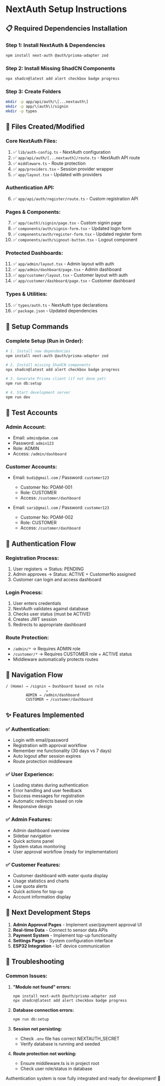 # NextAuth Setup Instructions

## 📋 **Required Dependencies Installation**

### Step 1: Install NextAuth & Dependencies
```bash
npm install next-auth @auth/prisma-adapter zod
```

### Step 2: Install Missing ShadCN Components
```bash
npx shadcn@latest add alert checkbox badge progress
```

### Step 3: Create Folders
```bash
mkdir -p app/api/auth/\[...nextauth\]
mkdir -p app/\(auth\)/signin
mkdir -p types
```

## 📁 **Files Created/Modified**

### **Core NextAuth Files:**
1. ✅ `lib/auth-config.ts` - NextAuth configuration
2. ✅ `app/api/auth/[...nextauth]/route.ts` - NextAuth API route
3. ✅ `middleware.ts` - Route protection
4. ✅ `app/providers.tsx` - Session provider wrapper
5. ✅ `app/layout.tsx` - Updated with providers

### **Authentication API:**
6. ✅ `app/api/auth/register/route.ts` - Custom registration API

### **Pages & Components:**
7. ✅ `app/(auth)/signin/page.tsx` - Custom signin page
8. ✅ `components/auth/signin-form.tsx` - Updated login form
9. ✅ `components/auth/register-form.tsx` - Updated register form
10. ✅ `components/auth/signout-button.tsx` - Logout component

### **Protected Dashboards:**
11. ✅ `app/admin/layout.tsx` - Admin layout with auth
12. ✅ `app/admin/dashboard/page.tsx` - Admin dashboard
13. ✅ `app/customer/layout.tsx` - Customer layout with auth
14. ✅ `app/customer/dashboard/page.tsx` - Customer dashboard

### **Types & Utilities:**
15. ✅ `types/auth.ts` - NextAuth type declarations
16. ✅ `package.json` - Updated dependencies

## 🚀 **Setup Commands**

### Complete Setup (Run in Order):
```bash
# 1. Install new dependencies
npm install next-auth @auth/prisma-adapter zod

# 2. Install missing ShadCN components
npx shadcn@latest add alert checkbox badge progress

# 3. Generate Prisma client (if not done yet)
npm run db:setup

# 4. Start development server
npm run dev
```

## 🔐 **Test Accounts**

### **Admin Account:**
- Email: `admin@pdam.com`
- Password: `admin123`
- Role: ADMIN
- Access: `/admin/dashboard`

### **Customer Accounts:**
- Email: `budi@gmail.com` / Password: `customer123`
  - Customer No: PDAM-001
  - Role: CUSTOMER
  - Access: `/customer/dashboard`

- Email: `sari@gmail.com` / Password: `customer123`
  - Customer No: PDAM-002
  - Role: CUSTOMER
  - Access: `/customer/dashboard`

## 🎯 **Authentication Flow**

### **Registration Process:**
1. User registers → Status: PENDING
2. Admin approves → Status: ACTIVE + CustomerNo assigned
3. Customer can login and access dashboard

### **Login Process:**
1. User enters credentials
2. NextAuth validates against database
3. Checks user status (must be ACTIVE)
4. Creates JWT session
5. Redirects to appropriate dashboard

### **Route Protection:**
- `/admin/*` → Requires ADMIN role
- `/customer/*` → Requires CUSTOMER role + ACTIVE status
- Middleware automatically protects routes

## 🔄 **Navigation Flow**

```
/ (Home) → /signin → Dashboard based on role
                  ↓
         ADMIN → /admin/dashboard
         CUSTOMER → /customer/dashboard
```

## ✨ **Features Implemented**

### ✅ **Authentication:**
- Login with email/password
- Registration with approval workflow
- Remember me functionality (30 days vs 7 days)
- Auto logout after session expires
- Route protection middleware

### ✅ **User Experience:**
- Loading states during authentication
- Error handling and user feedback
- Success messages for registration
- Automatic redirects based on role
- Responsive design

### ✅ **Admin Features:**
- Admin dashboard overview
- Sidebar navigation
- Quick actions panel
- System status monitoring
- User approval workflow (ready for implementation)

### ✅ **Customer Features:**
- Customer dashboard with water quota display
- Usage statistics and charts
- Low quota alerts
- Quick actions for top-up
- Account information display

## 🔧 **Next Development Steps**

1. **Admin Approval Pages** - Implement user/payment approval UI
2. **Real-time Data** - Connect to sensor data APIs
3. **Payment System** - Implement top-up functionality
4. **Settings Pages** - System configuration interface
5. **ESP32 Integration** - IoT device communication

## 🐛 **Troubleshooting**

### Common Issues:

1. **"Module not found" errors:**
   ```bash
   npm install next-auth @auth/prisma-adapter zod
   npx shadcn@latest add alert checkbox badge progress
   ```

2. **Database connection errors:**
   ```bash
   npm run db:setup
   ```

3. **Session not persisting:**
   - Check `.env` file has correct NEXTAUTH_SECRET
   - Verify database is running and seeded

4. **Route protection not working:**
   - Ensure middleware.ts is in project root
   - Check user role/status in database

Authentication system is now fully integrated and ready for development! 🎉